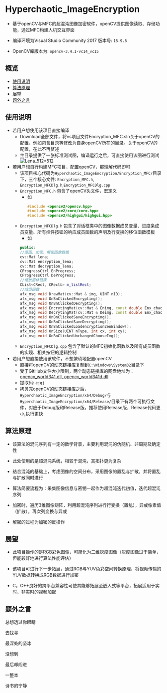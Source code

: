 # Hyperchaotic_ImageEncryption
* 基于openCV与MFC的超混沌图像加密软件，openCV提供图像读取、存储功能，通过MFC构建人机交互界面

* 编译环境为Visual Studio Community 2017 版本号: `15.9.8`

* OpenCV库版本为: `opencv-3.4.1-vc14_vc15`

## 概览
<!-- vim-markdown-toc GFM -->
* [使用说明](#使用说明)
* [算法原理](#算法原理)
* [展望](#展望)
* [题外之言](#题外之言)
<!-- vim-markdown-toc -->


## 使用说明
* 若用户想使用该项目直接编译
  * Download全部文件，将vs项目文件Encryption_MFC.sln关于openCV的配置，例如包含目录等修改为自身openCV所在的目录。关于openCV的配置，在此不再赘述
  * 主目录提供了一张标准测试图，编译运行之后，可直接使用该图进行测试![Lena_512*512](https://github.com/XiaoRing0/Hyperchaotic_ImageEncryption/raw/master/lena512color.tiff"lena_512*512")
* 若用户想自行构建MFC项目，配置openCV，那理解代码即可
  * 该项目核心代码为`Hyperchaotic_ImageEncryption/Encryption_MFC/`目录下，三个核心文件: `Encryption_MFC.h`, `Encryption_MFCDlg.h`,`Encryption_MFCDlg.cpp`
  * `Encryption_MFC.h` 包含了openCV头文件，宏定义
    * 如
      ```cpp
      #include <opencv2/opencv.hpp>
      #include <opencv2/core/core.hpp>
      #include <opencv2/highgui/highgui.hpp>
      ```
  * `Encryption_MFCDlg.h` 包含了对话框类中的图像数据成员变量、进度条成员变量、所有控件按钮的响应成员函数的声明及行变换的移位函数模板
    * 如
    ```cpp
    public:
    //原图、加密、解密图像数据
    cv::Mat lena;
    cv::Mat encryption_lena;
    cv::Mat decryption_lena;
    CProgressCtrl EnProgress;
    CProgressCtrl DeProgress;
    //缩放窗体链表
    CList<CRect, CRect&> m_listRect;
    //成员函数
    afx_msg void DrawMat(cv::Mat & img, UINT nID);
    afx_msg void OnBnClickedEncrypting();
    afx_msg void OnBnClickedDecrypting();
    afx_msg void EncrytingMat(cv::Mat & Enimg, const double Enx_chaos[], const double Eny_chaos[]);
    afx_msg void DecrytingMat(cv::Mat & Deimg, const double Enx_chaos[], const double Eny_chaos[]);
    afx_msg void OnBnClickedSaveEncrypting();
    afx_msg void OnBnClickedSaveDecrypting();
    afx_msg void OnBnClickedLoadencryption2enWindow();
    afx_msg void OnSize(UINT nType, int cx, int cy);
    afx_msg void OnBnClickedUnchangedChooseImg();
    ```
  * `Encryption_MFCDlg.cpp` 包含了默认的MFC初始化函数以及所有成员函数的实现、相关按钮的逻辑控制
* 若用户想直接使用该软件，不想繁琐地配置openCV
  * 直接将openCV的动态链接库复制到`C:\Windows\System32`目录下
  * 受于GitHub文件大小限制，两个动态链接库的网盘地址为：[opencv_world341.dll, opencv_world341d.dll](https://pan.baidu.com/s/11jDEUONrjLs1iKbO1iwVxg)
  * 提取码: `ejgj`
  * 拷贝完openCV的动态链接库之后，`Hyperchaotic_ImageEncryption/x64/Debug/`与`Hyperchaotic_ImageEncryption/x64/Release/`目录下有两个可执行文件，对应于Debug版和Release版，推荐使用Release版，Release代码更小,执行更快


## 算法原理
* 该算法的混沌序列有一定的数学背景，主要利用混沌的伪随机、非周期及确定性

* 此处使用的是超混沌系统，相较于混沌，其拓扑更为复杂

* 结合混沌的基础上，考虑图像的空间分布，采用图像的置乱与扩散，并将置乱与扩散同时进行

* 算法简要流程为：采集图像信息与密钥一起作为超混沌迭代初值，迭代超混沌序列

* 加密时，遍历3维图像矩阵，利用超混沌序列进行行变换（置乱），异或像素值（扩散），再次列变换与异或

* 解密的过程为加密的反操作


## 展望
* 此项目操作的是RGB彩色图像，可简化为二维灰度图像（灰度图像过于简单，但能较好地进行算法性能评估）

* 该项目可进行下一步拓展，通过RGB与YUV色彩空间转换原理，将视频传输的YUV数据转换成RGB数据进行加密

* C，C++良好的跨平台兼容性可使其能够拓展至嵌入式等平台，拓展适用于实时、非实时的视频加密



## 题外之言

总想透过你眼睛

去找寻

最深处的坚冰

没想到 

最后却闯进

一整本

诗书的宁静
